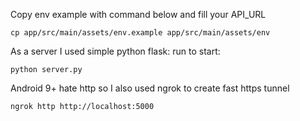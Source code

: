 Copy env example with command below and fill your API_URL
```
cp app/src/main/assets/env.example app/src/main/assets/env
```
As a server I used simple python flask:
run to start:
```
python server.py
```

Android 9+ hate http so I also used ngrok to create fast https tunnel
```
ngrok http http://localhost:5000 
```
